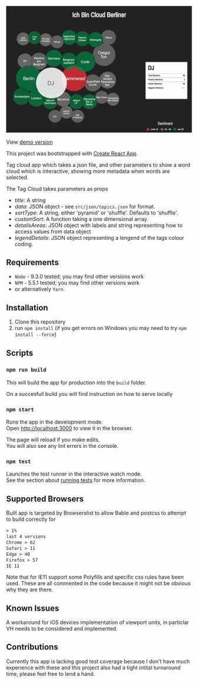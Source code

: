![screenshot of app](https://raw.githubusercontent.com/mattybalaam/ich-bin-cloud-berliner/master/app-screenshot.png)

View [demo version](https://mattybalaam.github.io/)

This project was bootstrapped with [Create React App](https://github.com/facebookincubator/create-react-app).

Tag cloud app which takes a json file, and other parameters to show a word cloud which is interactive, showing more metadata when words are selected.

The Tag Cloud takes parameters as props

- *title*: A string
- *data*: JSON object - see `src/json/topics.json` for format.
- *sortType*: A string, either 'pyramid' or 'shuffle'. Defaults to 'shuffle'.
- *customSort*: A function taking a one dimensional array.
- *detailsAreas*: JSON object with labels and string representing how to access values from data object
- *legendDetails*: JSON object representing a lengend of the tags colour coding. 

## Requirements
- `Node` - 9.3.0 tested; you may find other versions work
- `NPM` - 5.5.1 tested; you may find other versions work
- or alternatively `Yarn`.

## Installation
1. Clone this repository 
2. run `npm install` (if you get errors on Windows you may need to try `npm install --force`)

## Scripts

### `npm run build`

This will build the app for production into the `build` folder.

On a succesfull build you will find instruction on how to serve locally

### `npm start`

Runs the app in the development mode.<br>
Open [http://localhost:3000](http://localhost:3000) to view it in the browser.

The page will reload if you make edits.<br>
You will also see any lint errors in the console.

### `npm test`

Launches the test runner in the interactive watch mode.<br>
See the section about [running tests](#running-tests) for more information.

## Supported Browsers

Built app is targeted by Browserslist to allow Bable and postcss to attempt to build correctly for 

```
> 1%
last 4 versions
Chrome > 62
Safari > 11
Edge > 40
Firefox > 57
IE 11
```

Note that for IE11 support some Polyfills and specific css rules have been used. These are all commented in the code because it might not be obvious why they are there. 

## Known Issues

A workaround for iOS devices implementation of viewport units, in particlar VH needs to be considered and implemented.

## Contributions
Currently this app is lacking good test coverage because I don't have much experience with these and this project also had a tight intital turnaround time, please feel free to lend a hand. 
